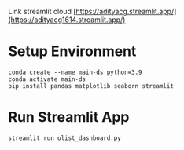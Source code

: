 Link streamlit cloud [https://adityacg.streamlit.app/](https://adityacg1614.streamlit.app/)

# Setup Environment

```
conda create --name main-ds python=3.9
conda activate main-ds
pip install pandas matplotlib seaborn streamlit
```

# Run Streamlit App

```
streamlit run olist_dashboard.py
```

